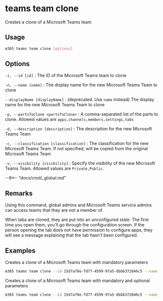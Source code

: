 # teams team clone

Creates a clone of a Microsoft Teams team

## Usage

```sh
m365 teams team clone [options]
```

## Options

`-i, --id [id]`
: The ID of the Microsoft Teams team to clone

`-n, --name [name]`
: The display name for the new Microsoft Teams Team to clone

`--displayName [displayName]`
: (deprecated. Use `name` instead) The display name for the new Microsoft Teams Team to clone

`-p, --partsToClone <partsToClone>`
: A comma-separated list of the parts to clone. Allowed values are `apps,channels,members,settings,tabs`

`-d, --description [description]`
: The description for the new Microsoft Teams Team

`-c, --classification [classification]`
: The classification for the new Microsoft Teams Team. If not specified, will be copied from the original Microsoft Teams Team

`-v, --visibility [visibility]`
: Specify the visibility of the new Microsoft Teams Team. Allowed values are `Private,Public`.

--8<-- "docs/cmd/_global.md"

## Remarks

Using this command, global admins and Microsoft Teams service admins can access teams that they are not a member of.

When tabs are cloned, they are put into an unconfigured state. The first time you open them, you'll go through the configuration screen. If the person opening the tab does not have permission to configure apps, they will see a message explaining that the tab hasn't been configured.

## Examples

Creates a clone of a Microsoft Teams team with mandatory parameters

```sh
m365 teams team clone --id 15d7a78e-fd77-4599-97a5-dbb6372846c5 --name "Library Assist" --partsToClone "apps,tabs,settings,channels,members"
```

Creates a clone of a Microsoft Teams team with mandatory and optional parameters

```sh
m365 teams team clone --id 15d7a78e-fd77-4599-97a5-dbb6372846c5 --name "Library Assist" --partsToClone "apps,tabs,settings,channels,members" --description "Self help community for library" --classification "Library" --visibility "public"
```
